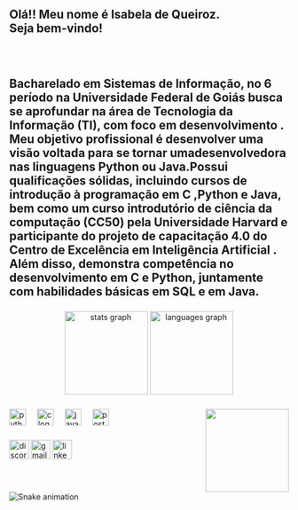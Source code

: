 <h2 align="left">Olá!! Meu nome é Isabela de Queiroz. <br>Seja bem-vindo! <br><br><br><br>Bacharelado em Sistemas de Informação, no 6 período na Universidade Federal de Goiás busca se aprofundar na área de Tecnologia da Informação (TI), com foco em desenvolvimento . Meu objetivo profissional é desenvolver uma visão voltada para se tornar umadesenvolvedora nas linguagens Python ou Java.Possui qualificações sólidas, incluindo cursos de introdução à programação em C ,Python e Java, bem como um curso introdutório de ciência da computação (CC50) pela Universidade Harvard e participante do projeto de capacitação 4.0 do Centro de Excelência em Inteligência Artificial . Além disso, demonstra competência no desenvolvimento em C e Python, juntamente com habilidades básicas em SQL e em Java.</h2>

###

<div align="center">
  <img src="https://github-readme-stats.vercel.app/api?username=isabela-code&hide_title=false&hide_rank=false&show_icons=true&include_all_commits=true&count_private=true&disable_animations=false&theme=dracula&locale=en&hide_border=false" height="150" alt="stats graph"  />
  <img src="https://github-readme-stats.vercel.app/api/top-langs?username=isabela-code&locale=en&hide_title=false&layout=compact&card_width=320&langs_count=5&theme=dracula&hide_border=false" height="150" alt="languages graph"  />
</div>

###

<img align="right" height="150" src="https://pbs.twimg.com/profile_images/1776189963211870208/1F2ozlj3_400x400.jpg"  />

###

<div align="left">
  <img src="https://cdn.jsdelivr.net/gh/devicons/devicon/icons/python/python-original.svg" height="30" alt="python logo"  />
  <img width="12" />
  <img src="https://cdn.jsdelivr.net/gh/devicons/devicon/icons/c/c-original.svg" height="30" alt="c logo"  />
  <img width="12" />
  <img src="https://cdn.jsdelivr.net/gh/devicons/devicon/icons/java/java-original.svg" height="30" alt="java logo"  />
  <img width="12" />
  <img src="https://cdn.jsdelivr.net/gh/devicons/devicon/icons/postgresql/postgresql-original.svg" height="30" alt="postgresql logo"  />
</div>

###

<div align="left">
  <img src="https://img.shields.io/static/v1?message=Discord&logo=discord&label=&color=7289DA&logoColor=white&labelColor=&style=for-the-badge" height="35" alt="discord logo"  />
  <img src="https://img.shields.io/static/v1?message=Gmail&logo=gmail&label=&color=D14836&logoColor=white&labelColor=&style=for-the-badge" height="35" alt="gmail logo"  />
  <img src="https://img.shields.io/static/v1?message=LinkedIn&logo=linkedin&label=&color=0077B5&logoColor=white&labelColor=&style=for-the-badge" height="35" alt="linkedin logo"  />
</div>

###

<br clear="both">

<img src="https://raw.githubusercontent.com/isabela-code/isabela-code/output/snake.svg" alt="Snake animation" />

###
